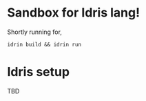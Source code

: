 # Sandbox for Idris lang!

Shortly running for,

```
idrin build && idrin run
```

# Idris setup

TBD
